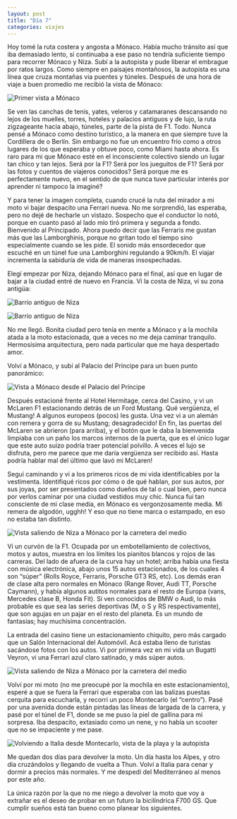 ```yaml
---
layout: post
title: "Día 7"
categories: viajes
---
```


Hoy tomé la ruta costera y angosta a Mónaco. Había mucho tránsito así que iba
demasiado lento, si continuaba a ese paso no tendría suficiente tiempo para
recorrer Mónaco y Niza. Subí a la autopista y pude liberar el embrague por ratos
largos. Como siempre en paisajes montañosos, la autopista es una línea que cruza
montañas via puentes y túneles. Después de una hora de viaje a buen promedio me
recibió la vista de Mónaco:

![Primer vista a Mónaco](/imgs/2015-07-Suiza/thumb_IMG_2191_1024.jpg)

Se ven las canchas de tenis, yates, veleros y catamaranes descansando no lejos
de los muelles, torres, hoteles y palacios antiguos y de lujo, la ruta
zigzageante hacia abajo, túneles, parte de la pista de F1. Todo. Nunca pensé a
Mónaco como destino turístico, a la manera en que siempre tuve la Cordillera de
o Berlín. Sin embargo no fue un encuentro frío como a otros lugares de los que
esperaba y obtuve poco, como Miami hasta ahora. Es raro para mi que Mónaco esté
en el inconsciente colectivo siendo un lugar tan chico y tan lejos. Será por la
F1? Será por los jueguitos de F1? Será por las fotos y cuentos de viajeros
conocidos? Será porque me es perfectamente nuevo, en el sentido de que nunca
tuve particular interés por aprender ni tampoco la imaginé?

Y para tener la imagen completa, cuando crucé la ruta del mirador a mi moto vi
bajar despacito una Ferrari nueva. No me sorprendió, las esperaba, pero no dejé
de hecharle un vistazo. Sospecho que el conductor lo notó, porque en cuanto pasó
al lado mío tiró primera y segunda a fondo. Bienvenido al Principado. Ahora
puedo decir que las Ferraris me gustan más que las Lamborghinis, porque no
gritan todo el tiempo sino especialmente cuando se les pide. El sonido más
ensordecedor que escuché en un túnel fue una Lamborghini regulando a 90km/h. El
viajar incrementa la sabiduría de vida de maneras insospechadas.

Elegí empezar por Niza, dejando Mónaco para el final, así que en lugar de bajar
a la ciudad entré de nuevo en Francia. Vi la costa de Niza, vi su zona antigüa:

![Barrio antiguo de Niza](/imgs/2015-07-Suiza/thumb_IMG_2196_1024.jpg)

![Barrio antiguo de Niza](/imgs/2015-07-Suiza/thumb_IMG_2197_1024.jpg)

No me llegó. Bonita ciudad pero tenía en mente a Mónaco y a la mochila atada a
la moto estacionada, que a veces no me deja caminar tranquilo. Hermosísima
arquitectura, pero nada particular que me haya despertado amor.

Volví a Mónaco, y subí al Palacio del Príncipe para un buen punto panorámico:

![Vista a Mónaco desde el Palacio del Príncipe](/imgs/2015-07-Suiza/thumb_IMG_2206_1024.jpg)

Después estacioné frente al Hotel Hermitage, cerca del Casino, y vi un McLaren
F1 estacionando detrás de un Ford Mustang. Qué vergüenza, el Mustang! A algunos
europeos (pocos) les gusta. Una vez vi a un alemán con remera y gorra de su
Mustang; desagradecido! En fin, las puertas del McLaren se abrieron (para
arriba), y el botón que le daba la bienvenida limpiaba con un paño los marcos
internos de la puerta, que es el único lugar que este auto suizo podría traer
potencial polvillo. A veces el lujo se disfruta, pero me parece que me daría
vergüenza ser recibido así. Hasta podría hablar mal del último que lavó mi
McLaren!

Seguí caminando y vi a los primeros ricos de mi vida identificables por la
vestimenta. Identifiqué ricos por cómo o de qué hablan, por sus autos, por sus
joyas, por ser presentados como dueños de tal o cual bien, pero nunca por verlos
caminar por una ciudad vestidos muy chic. Nunca fui tan consciente de mi clase
media, en Mónaco es vergonzosamente media. Mi remera de algodón, ugghh! Y eso
que no tiene marca o estampado, en eso no estaba tan distinto.

![Vista saliendo de Niza a Mónaco por la carretera del medio](/imgs/2015-07-Suiza/thumb_IMG_2201_1024.jpg)

Vi un curvón de la F1. Ocupada por un embotellamiento de colectivos, motos y
autos, muestra en los límites los pianitos blancos y rojos de las carreras. Del
lado de afuera de la curva hay un hotel; arriba había una fiesta con música
electrónica, abajo unos 15 autos estacionados, de los cuales 4 son “súper”
(Rolls Royce, Ferraris, Porsche GT3 RS, etc). Los demás eran de clase alta pero
normales en Mónaco (Range Rover, Audi TT, Porsche Caymann), y había algunos
autitos normales para el resto de Europa (vans, Mercedes clase B, Honda Fit). Si
ven conocidos de BMW o Audi, lo más probable es que sea las series deportivas
(M, o S y RS respectivamente), que son agujas en un pajar en el resto del
planeta. Es un mundo de fantasías; hay muchísima concentración.

La entrada del casino tiene un estacionamiento chiquito, pero más cargado que un
Salón Internacional del Automóvil. Acá estaba lleno de turistas sacándose fotos
con los autos. Vi por primera vez en mi vida un Bugatti Veyron, vi una Ferrari
azul claro satinado, y más súper autos.

![Vista saliendo de Niza a Mónaco por la carretera del medio](/imgs/2015-07-Suiza/thumb_IMG_2204_1024.jpg)

Volví por mi moto (no me preocupé por la mochila en este estacionamiento),
esperé a que se fuera la Ferrari que esperaba con las balizas puestas cerquita
para escucharla, y recorrí un poco Montecarlo (el “centro”). Pasé por una
avenida donde están pintadas las líneas de largada de la carrera, y pasé por el
túnel de F1, donde se me puso la piel de gallina para mi sorpresa. Iba
despacito, extasiado como un nene, y no había un scooter que no se impaciente y
me pase.

![Volviendo a Italia desde Montecarlo, vista de la playa y la autopista](/imgs/2015-07-Suiza/thumb_IMG_2223_1024.jpg)

Me quedan dos días para devolver la moto. Un día hasta los Alpes, y otro día
cruzándolos y llegando de vuelta a Thun. Volví a Italia para cenar y dormir a
precios más normales. Y me despedí del Mediterráneo al menos por este año.

La única razón por la que no me niego a devolver la moto que voy a extrañar es
el deseo de probar en un futuro la bicilíndrica F700 GS. Que cumplir sueños está
tan bueno como planear los siguientes.
